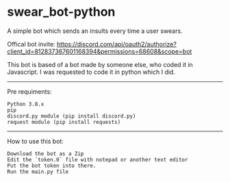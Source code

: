 # swear_bot-python

A simple bot which sends an insults every time a user swears.

Offical bot invite: https://discord.com/api/oauth2/authorize?client_id=812837367601168394&permissions=68608&scope=bot

This bot is based of a bot made by someone else, who coded it in Javascript. I was requested to code it in python which I did.

-----------
Pre requiments:

	Python 3.8.x
	pip
	discord.py module (pip install discord.py)
	request module (pip install requests)

-----------
How to use this bot:

	Download the bot as a Zip
	Edit the `token.0` file with notepad or another text editor
	Put the bot token into there.
	Run the main.py file
